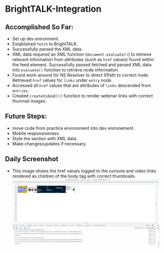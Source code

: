 # BrightTALK-Integration

## Accomplished So Far:
* Set up dev enironment.
* Established ```fetch``` to BrightTALK.
* Successfully parsed the XML data.
* XML data required an XML function (```document.evaluate()```) to retrieve relevant     information from attributes (such as ```href``` values) found within the feed element. Successfully passed fetched and parsed XML data into ```evaluate()``` function to retrieve node information. 
* Found work-around for NS Resolver to direct XPath to correct node. Retrieved ```href``` values for ```links``` under ```entry``` node.
* Accessed all ```href``` values that are attributes of ```links``` descended from ```entries```.
* Created ```createVideoEl()``` function to render webinar links with correct thumnail images.


## Future Steps:
 * move code from practice environment into dev enironement.
 * Mobile responsiveness
 * Style the section with XML data.
 * Make changes/updates if necessary.


 ## Daily Screenshot
 * This image shows the href values logged to the console and video links rendered as children of the body tag with correct thumbnails.
   ![day two image](./assets/img/day-3.PNG "Day Three")